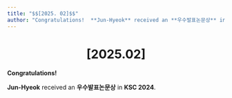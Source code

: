 ```yaml
---
title: "$$[2025. 02]$$"
author: "Congratulations!  **Jun-Hyeok** received an **우수발표논문상** in **KSC 2024**."
---
```


# $$[2025. 02]$$

**Congratulations!**

**Jun-Hyeok** received an **우수발표논문상** in **KSC 2024**.
